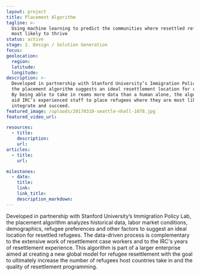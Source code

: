 ```yaml
---
layout: project
title: Placement Algorithm
tagline: >-
  Using machine learning to predict the communities where resettled refugees are
  most likely to thrive
status: active
stage: 2. Design / Solution Generation
focus: 
geolocation:
  region:
  latitude:
  longitude:
description: >-
  Developed in partnership with Stanford University’s Immigration Policy Lab,
  the placement algorithm suggests an ideal resettlement location for refugees.
  By being able to take in reams more data than a human alone, the algorithm can
  aid IRC’s experienced staff to place refugees where they are most likely to
  integrate and succeed.
featured_image: /uploads/20170310-seattle-nhall-1078.jpg
featured_video_url:

resources:
  - title:
    description:
    url:
articles:
  - title:
    url:

milestones:
  - date:
    title:
    link:
    link_title:
    description_markdown:
---
```


Developed in partnership with Stanford University’s Immigration Policy Lab, the placement algorithm analyzes historical data, labor market conditions, demographics, refugee preferences and other factors to suggest an ideal location for resettled refugees. The data-driven process is complementary to the extensive work of resettlement case workers and to the IRC's years of resettlement experience. This algorithm is part of a larger enterprise aimed at creating a new global model for refugee resettlement with the goal to ultimately increase the number of refugees host countries take in and the quality of resettlement programming.